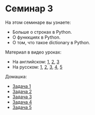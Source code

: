 # Семинар 3

На этом семинаре вы узнаете:
 - Больше о строках в Python.
 - О функкциях в Python.
 - О том, что такое dictionary в Python.

Материал в видео уроках:
 - На английском: [1](https://www.youtube.com/watch?v=hF2kZqcZIL4&index=12&list=PLDrmKwRSNx7LSwH9FcFmWyHRr7W-UkbNT), [2](https://www.youtube.com/watch?v=Z_vR0rE7pPE&index=8&list=PLDrmKwRSNx7LSwH9FcFmWyHRr7W-UkbNT), [3](https://www.youtube.com/watch?v=fdxstHEcYYM&index=18&list=PLDrmKwRSNx7LSwH9FcFmWyHRr7W-UkbNT)
 - На русском: [1](https://www.youtube.com/watch?v=T-DmoA08d3Y), [2](https://www.youtube.com/watch?v=grMu71nj1u8), [3](https://www.youtube.com/watch?v=2T9yybfUxTw), [4](https://www.youtube.com/watch?v=e_ttAm4LzHo), [5](https://www.youtube.com/watch?v=MEJbfLBIirI)
 
Домашка:
 - [Задача 1](http://codeforces.com/problemset/problem/71/A)
 - [Задача 2](http://codeforces.com/problemset/problem/118/A)
 - [Задача 3](http://codeforces.com/problemset/problem/96/A)
 - [Задача 4](http://codeforces.com/problemset/problem/112/A)
 - [Задача 5](http://codeforces.com/problemset/problem/281/A)